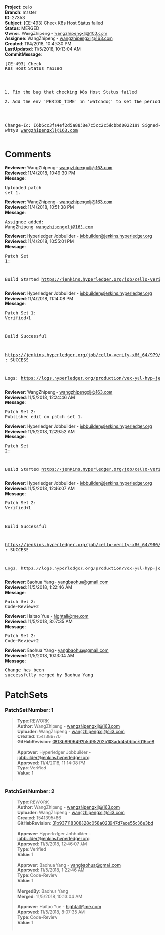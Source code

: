 <strong>Project</strong>: cello<br><strong>Branch</strong>: master<br><strong>ID</strong>: 27353<br><strong>Subject</strong>: [CE-493] Check K8s Host Status failed<br><strong>Status</strong>: MERGED<br><strong>Owner</strong>: WangZhipeng - wangzhipengxlj@163.com<br><strong>Assignee</strong>: WangZhipeng - wangzhipengxlj@163.com<br><strong>Created</strong>: 11/4/2018, 10:49:30 PM<br><strong>LastUpdated</strong>: 11/5/2018, 10:13:04 AM<br><strong>CommitMessage</strong>:<br><pre>[CE-493] Check K8s Host Status failed

1. Fix the bug that checking K8s Host Status failed
2. Add the env 'PERIOD_TIME' in 'watchdog' to set the period time

Change-Id: I6b6cc3fe4ef2d5a8858e7c5cc2c5dcbbd0022199
Signed-off-by: whty0 <wangzhipengxlj@163.com>
</pre><h1>Comments</h1><strong>Reviewer</strong>: WangZhipeng - wangzhipengxlj@163.com<br><strong>Reviewed</strong>: 11/4/2018, 10:49:30 PM<br><strong>Message</strong>: <pre>Uploaded patch set 1.</pre><strong>Reviewer</strong>: WangZhipeng - wangzhipengxlj@163.com<br><strong>Reviewed</strong>: 11/4/2018, 10:51:38 PM<br><strong>Message</strong>: <pre>Assignee added: WangZhipeng <wangzhipengxlj@163.com></pre><strong>Reviewer</strong>: Hyperledger Jobbuilder - jobbuilder@jenkins.hyperledger.org<br><strong>Reviewed</strong>: 11/4/2018, 10:55:01 PM<br><strong>Message</strong>: <pre>Patch Set 1:

Build Started https://jenkins.hyperledger.org/job/cello-verify-x86_64/979/</pre><strong>Reviewer</strong>: Hyperledger Jobbuilder - jobbuilder@jenkins.hyperledger.org<br><strong>Reviewed</strong>: 11/4/2018, 11:14:08 PM<br><strong>Message</strong>: <pre>Patch Set 1: Verified+1

Build Successful 

https://jenkins.hyperledger.org/job/cello-verify-x86_64/979/ : SUCCESS

Logs: https://logs.hyperledger.org/production/vex-yul-hyp-jenkins-3/cello-verify-x86_64/979</pre><strong>Reviewer</strong>: WangZhipeng - wangzhipengxlj@163.com<br><strong>Reviewed</strong>: 11/5/2018, 12:24:46 AM<br><strong>Message</strong>: <pre>Patch Set 2: Published edit on patch set 1.</pre><strong>Reviewer</strong>: Hyperledger Jobbuilder - jobbuilder@jenkins.hyperledger.org<br><strong>Reviewed</strong>: 11/5/2018, 12:29:52 AM<br><strong>Message</strong>: <pre>Patch Set 2:

Build Started https://jenkins.hyperledger.org/job/cello-verify-x86_64/980/</pre><strong>Reviewer</strong>: Hyperledger Jobbuilder - jobbuilder@jenkins.hyperledger.org<br><strong>Reviewed</strong>: 11/5/2018, 12:46:07 AM<br><strong>Message</strong>: <pre>Patch Set 2: Verified+1

Build Successful 

https://jenkins.hyperledger.org/job/cello-verify-x86_64/980/ : SUCCESS

Logs: https://logs.hyperledger.org/production/vex-yul-hyp-jenkins-3/cello-verify-x86_64/980</pre><strong>Reviewer</strong>: Baohua Yang - yangbaohua@gmail.com<br><strong>Reviewed</strong>: 11/5/2018, 1:22:46 AM<br><strong>Message</strong>: <pre>Patch Set 2: Code-Review+2</pre><strong>Reviewer</strong>: Haitao Yue - hightall@me.com<br><strong>Reviewed</strong>: 11/5/2018, 8:07:35 AM<br><strong>Message</strong>: <pre>Patch Set 2: Code-Review+2</pre><strong>Reviewer</strong>: Baohua Yang - yangbaohua@gmail.com<br><strong>Reviewed</strong>: 11/5/2018, 10:13:04 AM<br><strong>Message</strong>: <pre>Change has been successfully merged by Baohua Yang</pre><h1>PatchSets</h1><h3>PatchSet Number: 1</h3><blockquote><strong>Type</strong>: REWORK<br><strong>Author</strong>: WangZhipeng - wangzhipengxlj@163.com<br><strong>Uploader</strong>: WangZhipeng - wangzhipengxlj@163.com<br><strong>Created</strong>: 1541389770<br><strong>GitHubRevision</strong>: [0813b8906492b5d95202b183add450bbc7d16ce8](https://github.com/hyperledger/cello/commit/0813b8906492b5d95202b183add450bbc7d16ce8)<br><br><strong>Approver</strong>: Hyperledger Jobbuilder - jobbuilder@jenkins.hyperledger.org<br><strong>Approved</strong>: 11/4/2018, 11:14:08 PM<br><strong>Type</strong>: Verified<br><strong>Value</strong>: 1<br><br></blockquote><h3>PatchSet Number: 2</h3><blockquote><strong>Type</strong>: REWORK<br><strong>Author</strong>: WangZhipeng - wangzhipengxlj@163.com<br><strong>Uploader</strong>: WangZhipeng - wangzhipengxlj@163.com<br><strong>Created</strong>: 1541395486<br><strong>GitHubRevision</strong>: [31b937118308828c058a023947d7ace55c86e3bd](https://github.com/hyperledger/cello/commit/31b937118308828c058a023947d7ace55c86e3bd)<br><br><strong>Approver</strong>: Hyperledger Jobbuilder - jobbuilder@jenkins.hyperledger.org<br><strong>Approved</strong>: 11/5/2018, 12:46:07 AM<br><strong>Type</strong>: Verified<br><strong>Value</strong>: 1<br><br><strong>Approver</strong>: Baohua Yang - yangbaohua@gmail.com<br><strong>Approved</strong>: 11/5/2018, 1:22:46 AM<br><strong>Type</strong>: Code-Review<br><strong>Value</strong>: 1<br><br><strong>MergedBy</strong>: Baohua Yang<br><strong>Merged</strong>: 11/5/2018, 10:13:04 AM<br><br><strong>Approver</strong>: Haitao Yue - hightall@me.com<br><strong>Approved</strong>: 11/5/2018, 8:07:35 AM<br><strong>Type</strong>: Code-Review<br><strong>Value</strong>: 1<br><br></blockquote>